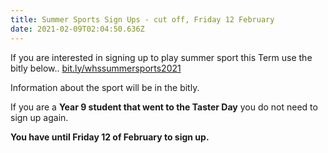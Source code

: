 ```yaml
---
title: Summer Sports Sign Ups - cut off, Friday 12 February
date: 2021-02-09T02:04:50.636Z
---
```

If you are interested in signing up to play summer sport this Term use the bitly below..
[bit.ly/whssummersports2021  ](https://docs.google.com/forms/d/e/1FAIpQLSfld2_gkWkSx8C62FPslI_L7OVkjo6fP0xIOdxRQEZ28kqDRw/viewform)

Information about the sport will be in the bitly.  

If you are a **Year 9 student that went to the Taster Day** you do not need to sign up again.

**You have until Friday 12 of February to sign up.**
